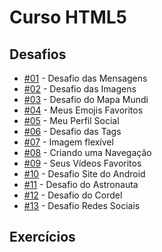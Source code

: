<h1>Curso HTML5</h1>

<h2>Desafios</h2>

<ul>
  <li><a href="https://aleretamero.github.io/curso-em-video/html-css/desafios/d001/">#01</a> - Desafio das Mensagens</li>
  <li><a href="https://aleretamero.github.io/curso-em-video/html-css/desafios/d002/">#02</a> - Desafio das Imagens</li>
  <li><a href="https://aleretamero.github.io/curso-em-video/html-css/desafios/d003/">#03</a> - Desafio do Mapa Mundi</li>
  <li><a href="https://aleretamero.github.io/curso-em-video/html-css/desafios/d004/">#04</a> - Meus Emojis Favoritos</li>
  <li><a href="https://aleretamero.github.io/curso-em-video/html-css/desafios/d005/">#05</a> - Meu Perfil Social</li>
  <li><a href="https://aleretamero.github.io/curso-em-video/html-css/desafios/d006/">#06</a> - Desafio das Tags</li>
  <li><a href="https://aleretamero.github.io/curso-em-video/html-css/desafios/d007/">#07</a> - Imagem flexível</li>
  <li><a href="https://aleretamero.github.io/curso-em-video/html-css/desafios/d008/">#08</a> - Criando uma Navegação</li>
  <li><a href="https://aleretamero.github.io/curso-em-video/html-css/desafios/d009/">#09</a> - Seus Vídeos Favoritos</li>
  <li><a href="https://aleretamero.github.io/curso-em-video/html-css/desafios/d010/">#10</a> - Desafio Site do Android</li>
  <li><a href="https://aleretamero.github.io/curso-em-video/html-css/desafios/d011/">#11</a> - Desafio do Astronauta</li>
  <li><a href="https://aleretamero.github.io/curso-em-video/html-css/desafios/d012/">#12</a> - Desafio do Cordel</li>
  <li><a href="https://aleretamero.github.io/curso-em-video/html-css/desafios/d013/">#13</a> - Desafio Redes Sociais</li>
</ul>

<h2>Exercícios</h2>
